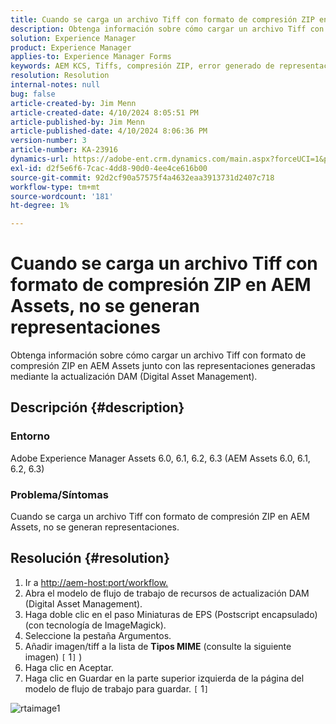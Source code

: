 ```yaml
---
title: Cuando se carga un archivo Tiff con formato de compresión ZIP en AEM Assets, no se generan representaciones
description: Obtenga información sobre cómo cargar un archivo Tiff con formato de compresión ZIP en AEM Assets junto con las representaciones generadas.
solution: Experience Manager
product: Experience Manager
applies-to: Experience Manager Forms
keywords: AEM KCS, Tiffs, compresión ZIP, error generado de representaciones,, Adobe Experience Manager, resolución de problemas
resolution: Resolution
internal-notes: null
bug: false
article-created-by: Jim Menn
article-created-date: 4/10/2024 8:05:51 PM
article-published-by: Jim Menn
article-published-date: 4/10/2024 8:06:36 PM
version-number: 3
article-number: KA-23916
dynamics-url: https://adobe-ent.crm.dynamics.com/main.aspx?forceUCI=1&pagetype=entityrecord&etn=knowledgearticle&id=98fb4bb6-75f7-ee11-a1fe-6045bd006268
exl-id: d2f5e6f6-7cac-4dd8-90d0-4ee4ce616b00
source-git-commit: 92d2cf90a57575f4a4632eaa3913731d2407c718
workflow-type: tm+mt
source-wordcount: '181'
ht-degree: 1%

---
```


# Cuando se carga un archivo Tiff con formato de compresión ZIP en AEM Assets, no se generan representaciones


Obtenga información sobre cómo cargar un archivo Tiff con formato de compresión ZIP en AEM Assets junto con las representaciones generadas mediante la actualización DAM (Digital Asset Management).

## Descripción {#description}


### Entorno

Adobe Experience Manager Assets 6.0, 6.1, 6.2, 6.3 (AEM Assets 6.0, 6.1, 6.2, 6.3)

### Problema/Síntomas

Cuando se carga un archivo Tiff con formato de compresión ZIP en AEM Assets, no se generan representaciones.


## Resolución {#resolution}


1. Ir a [http://aem-host:port/workflow.](http://aem-host:port/workflow.)
2. Abra el modelo de flujo de trabajo de recursos de actualización DAM (Digital Asset Management).
3. Haga doble clic en el paso Miniaturas de EPS (Postscript encapsulado) (con tecnología de ImageMagick).
4. Seleccione la pestaña Argumentos.
5. Añadir imagen/tiff a la lista de <b>Tipos MIME</b> (consulte la siguiente imagen) `[` 1`]` )
6. Haga clic en Aceptar.
7. Haga clic en Guardar en la parte superior izquierda de la página del modelo de flujo de trabajo para guardar. `[` 1`]`


![rtaimage1](https://helpx.adobe.com/content/dam/help/en/experience-manager/kb/Tiffs-with-ZIP-Compression-do-not-get-renditions-generated-AEM-Assets/jcr%3acontent/main-pars/procedure/proc_par/step_4/step_par/image/rtaimage1.png)
